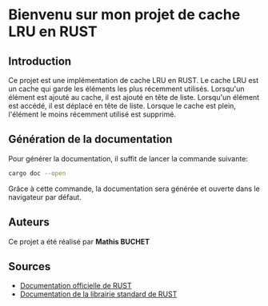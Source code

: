 # Bienvenu sur mon projet de cache LRU en RUST

## Introduction
Ce projet est une implémentation de cache LRU en RUST. Le cache LRU est un cache qui garde les éléments les plus récemment utilisés. Lorsqu'un élément est ajouté au cache, il est ajouté en tête de liste. Lorsqu'un élément est accédé, il est déplacé en tête de liste. Lorsque le cache est plein, l'élément le moins récemment utilisé est supprimé.

## Génération de la documentation
Pour générer la documentation, il suffit de lancer la commande suivante:
```bash
cargo doc --open
```
Grâce à cette commande, la documentation sera générée et ouverte dans le navigateur par défaut.

## Auteurs
Ce projet a été réalisé par **Mathis BUCHET**

## Sources
- [Documentation officielle de RUST](https://doc.rust-lang.org/book/)
- [Documentation de la librairie standard de RUST](https://doc.rust-lang.org/std/)